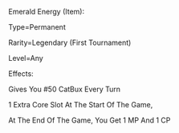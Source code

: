 Emerald Energy (Item):

Type=Permanent

Rarity=Legendary (First Tournament)

Level=Any

Effects:

Gives You #50 CatBux Every Turn

1 Extra Core Slot At The Start Of The Game,

At The End Of The Game, You Get 1 MP And 1 CP
